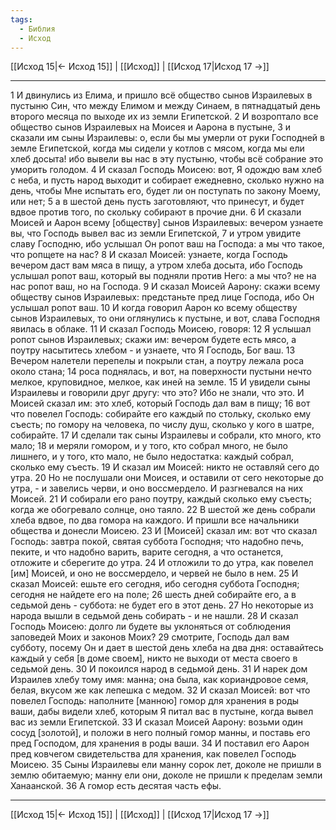 ```yaml
---
tags:
  - Библия
  - Исход
---
```

[[Исход 15|← Исход 15]] | [[Исход]] | [[Исход 17|Исход 17 →]]

---
1 И двинулись из Елима, и пришло всё общество сынов Израилевых в пустыню Син, что между Елимом и между Синаем, в пятнадцатый день второго месяца по выходе их из земли Египетской.
2 И возроптало все общество сынов Израилевых на Моисея и Аарона в пустыне,
3 и сказали им сыны Израилевы: о, если бы мы умерли от руки Господней в земле Египетской, когда мы сидели у котлов с мясом, когда мы ели хлеб досыта! ибо вывели вы нас в эту пустыню, чтобы всё собрание это уморить голодом.
4 И сказал Господь Моисею: вот, Я одождю вам хлеб с неба, и пусть народ выходит и собирает ежедневно, сколько нужно на день, чтобы Мне испытать его, будет ли он поступать по закону Моему, или нет;
5 а в шестой день пусть заготовляют, что принесут, и будет вдвое против того, по скольку собирают в прочие дни.
6 И сказали Моисей и Аарон всему [обществу] сынов Израилевых: вечером узнаете вы, что Господь вывел вас из земли Египетской,
7 и утром увидите славу Господню, ибо услышал Он ропот ваш на Господа: а мы что такое, что ропщете на нас?
8 И сказал Моисей: узнаете, когда Господь вечером даст вам мяса в пищу, а утром хлеба досыта, ибо Господь услышал ропот ваш, который вы подняли против Него: а мы что? не на нас ропот ваш, но на Господа.
9 И сказал Моисей Аарону: скажи всему обществу сынов Израилевых: предстаньте пред лице Господа, ибо Он услышал ропот ваш.
10 И когда говорил Аарон ко всему обществу сынов Израилевых, то они оглянулись к пустыне, и вот, слава Господня явилась в облаке.
11 И сказал Господь Моисею, говоря:
12 Я услышал ропот сынов Израилевых; скажи им: вечером будете есть мясо, а поутру насытитесь хлебом - и узнаете, что Я Господь, Бог ваш.
13 Вечером налетели перепелы и покрыли стан, а поутру лежала роса около стана;
14 роса поднялась, и вот, на поверхности пустыни нечто мелкое, круповидное, мелкое, как иней на земле.
15 И увидели сыны Израилевы и говорили друг другу: что это? Ибо не знали, что это. И Моисей сказал им: это хлеб, который Господь дал вам в пищу;
16 вот что повелел Господь: собирайте его каждый по стольку, сколько ему съесть; по гомору на человека, по числу душ, сколько у кого в шатре, собирайте.
17 И сделали так сыны Израилевы и собрали, кто много, кто мало;
18 и меряли гомором, и у того, кто собрал много, не было лишнего, и у того, кто мало, не было недостатка: каждый собрал, сколько ему съесть.
19 И сказал им Моисей: никто не оставляй сего до утра.
20 Но не послушали они Моисея, и оставили от сего некоторые до утра, - и завелись черви, и оно воссмердело. И разгневался на них Моисей.
21 И собирали его рано поутру, каждый сколько ему съесть; когда же обогревало солнце, оно таяло.
22 В шестой же день собрали хлеба вдвое, по два гомора на каждого. И пришли все начальники общества и донесли Моисею.
23 И [Моисей] сказал им: вот что сказал Господь: завтра покой, святая суббота Господня; что надобно печь, пеките, и что надобно варить, варите сегодня, а что останется, отложите и сберегите до утра.
24 И отложили то до утра, как повелел [им] Моисей, и оно не воссмердело, и червей не было в нем.
25 И сказал Моисей: ешьте его сегодня, ибо сегодня суббота Господня; сегодня не найдете его на поле;
26 шесть дней собирайте его, а в седьмой день - суббота: не будет его в этот день.
27 Но некоторые из народа вышли в седьмой день собирать - и не нашли.
28 И сказал Господь Моисею: долго ли будете вы уклоняться от соблюдения заповедей Моих и законов Моих?
29 смотрите, Господь дал вам субботу, посему Он и дает в шестой день хлеба на два дня: оставайтесь каждый у себя [в доме своем], никто не выходи от места своего в седьмой день.
30 И покоился народ в седьмой день.
31 И нарек дом Израилев хлебу тому имя: манна; она была, как кориандровое семя, белая, вкусом же как лепешка с медом.
32 И сказал Моисей: вот что повелел Господь: наполните [манною] гомор для хранения в роды ваши, дабы видели хлеб, которым Я питал вас в пустыне, когда вывел вас из земли Египетской.
33 И сказал Моисей Аарону: возьми один сосуд [золотой], и положи в него полный гомор манны, и поставь его пред Господом, для хранения в роды ваши.
34 И поставил его Аарон пред ковчегом свидетельства для хранения, как повелел Господь Моисею.
35 Сыны Израилевы ели манну сорок лет, доколе не пришли в землю обитаемую; манну ели они, доколе не пришли к пределам земли Ханаанской.
36 А гомор есть десятая часть ефы.

---
[[Исход 15|← Исход 15]] | [[Исход]] | [[Исход 17|Исход 17 →]]